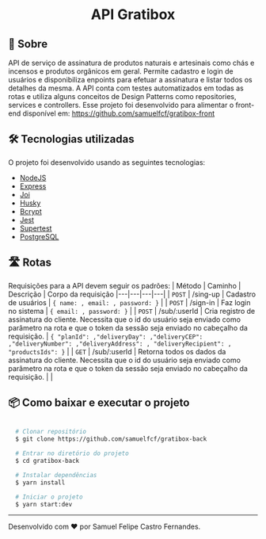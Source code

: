 <h1 align="center">API Gratibox</h1>

## 🔖 Sobre

API de serviço de assinatura de produtos naturais e artesinais como chás e incensos e produtos orgânicos em geral. Permite cadastro e login de usuários e disponibiliza enpoints para efetuar a assinatura e listar todos os detalhes da mesma. A API conta com testes automatizados em todas as rotas e utiliza alguns conceitos de Design Patterns como repositories, services e controllers. Esse projeto foi desenvolvido para alimentar o front-end disponível em: https://github.com/samuelfcf/gratibox-front

## 🛠 Tecnologias utilizadas

O projeto foi desenvolvido usando as seguintes tecnologias:

- [NodeJS](https://nodejs.org/en/)
- [Express](https://expressjs.com/pt-br/)
- [Joi](https://joi.dev/)
- [Husky](https://www.npmjs.com/package/husky)
- [Bcrypt](https://www.npmjs.com/package/bcrypt)
- [Jest](https://jestjs.io/pt-BR/)
- [Supertest](https://www.npmjs.com/package/supertest)
- [PostgreSQL](https://www.postgresql.org/)

## 🛣️ Rotas

Requisições para a API devem seguir os padrões:
| Método | Caminho | Descrição | Corpo da requisição
|---|---|---|---|
| `POST` | /sing-up | Cadastro de usuários | `{ name: , email: , password: }` |
| `POST` | /sign-in | Faz login no sistema | `{ email: , password: }` |
| `POST` | /sub/:userId | Cria registro de assinatura do cliente. Necessita que o id do usuário seja enviado como parâmetro na rota e que o token da sessão seja enviado no cabeçalho da requisição. | `{ "planId": ,"deliveryDay": ,"deliveryCEP": ,"deliveryNumber": ,"deliveryAddress": , "deliveryRecipient": , "productsIds": }` |
| `GET` | /sub/:userId | Retorna todos os dados da assinatura do cliente. Necessita que o id do usuário seja enviado como parâmetro na rota e que o token da sessão seja enviado no cabeçalho da requisição. | |

## 📦 Como baixar e executar o projeto 

```bash

  # Clonar repositório
  $ git clone https://github.com/samuelfcf/gratibox-back

  # Entrar no diretório do projeto
  $ cd gratibox-back

  # Instalar dependências
  $ yarn install

  # Iniciar o projeto
  $ yarn start:dev
```

---

Desenvolvido com ❤️ por Samuel Felipe Castro Fernandes.
